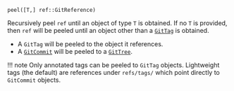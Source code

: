```
peel([T,] ref::GitReference)
```

Recursively peel `ref` until an object of type `T` is obtained. If no `T` is provided, then `ref` will be peeled until an object other than a [`GitTag`](@ref) is obtained.

  * A `GitTag` will be peeled to the object it references.
  * A [`GitCommit`](@ref) will be peeled to a [`GitTree`](@ref).

!!! note
    Only annotated tags can be peeled to `GitTag` objects. Lightweight tags (the default) are references under `refs/tags/` which point directly to `GitCommit` objects.

